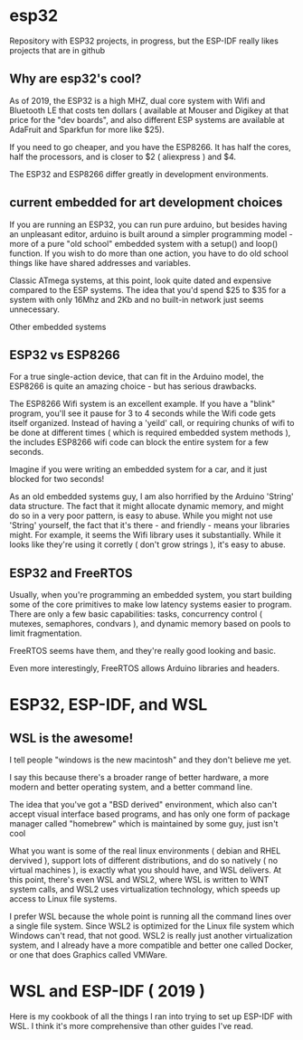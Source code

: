 # esp32
Repository with ESP32 projects, in progress, but the ESP-IDF really likes projects that are in 
github

## Why are esp32's cool?

As of 2019, the ESP32 is a high MHZ, dual core system with Wifi and Bluetooth LE that costs
ten dollars ( available at Mouser and Digikey at that price for the "dev boards", and also
different ESP systems are available at AdaFruit and Sparkfun for more like $25).

If you need to go cheaper, and you have the ESP8266. It has half the cores, half the processors,
and is closer to $2 ( aliexpress ) and $4.

The ESP32 and ESP8266 differ greatly in development environments.

## current embedded for art development choices

If you are running an ESP32, you can run pure arduino, but besides having an unpleasant
editor, arduino is built around a simpler programming model - more of a pure "old school"
embedded system with a setup() and loop() function. If you wish to do more than one 
action, you have to do old school things like have shared addresses and variables.

Classic ATmega systems, at this point, look quite dated and expensive compared to 
the ESP systems. The idea that you'd spend $25 to $35 for a system with only 16Mhz and 2Kb
and no built-in network just seems unnecessary.

Other embedded systems

## ESP32 vs ESP8266

For a true single-action device, that can fit in the Arduino model, the ESP8266 is quite
an amazing choice - but has serious drawbacks.

The ESP8266 Wifi system is an excellent example. If you have a "blink" program, you'll see it pause
for 3 to 4 seconds while the Wifi code gets itself organized. Instead of having a 'yeild' call,
or requiring chunks of wifi to be done at different times ( which is required embedded system methods ),
the includes ESP8266 wifi code can block the entire system for a few seconds.

Imagine if you were writing an embedded system for a car, and it just blocked for two seconds!

As an old embedded systems guy, I am also horrified by the Arduino 'String' data structure.
The fact that it might allocate dynamic memory, and might do so in a very poor pattern, is 
easy to abuse. While you might not use 'String' yourself, the fact that it's there - and friendly - 
means your libraries might. For example, it seems the Wifi library uses it substantially. While
it looks like they're using it corretly ( don't grow strings ), it's easy to abuse.

## ESP32 and FreeRTOS

Usually, when you're programming an embedded system, you start building some of the core primitives to
make low latency systems easier to program. There are only a few basic capabilities: tasks,
concurrency control ( mutexes, semaphores, condvars ), and dynamic memory based on pools
to limit fragmentation.

FreeRTOS seems have them, and they're really good looking and basic.

Even more interestingly, FreeRTOS allows Arduino libraries and headers.

# ESP32, ESP-IDF, and WSL

## WSL is the awesome!

I tell people "windows is the new macintosh" and they don't believe me yet.

I say this because there's a broader range of better hardware, a more modern and better
operating system, and a better command line.

The idea that you've got a "BSD derived" environment, which also can't accept visual interface
based programs, and has only one form of package manager called "homebrew" which is maintained by some
guy, just isn't cool

What you want is some of the real linux environments ( debian and RHEL dervived ), support lots of
different distributions, and do so natively ( no virtual machines ), is exactly what you should have,
and WSL delivers. At this point, there's even WSL and WSL2, where WSL is written to WNT system calls,
and WSL2 uses virtualization technology, which speeds up access to Linux file systems.

I prefer WSL because the whole point is running all the command lines over a single file system.
Since WSL2 is optimized for the Linux file system which Windows can't read, that not good.
WSL2 is really just another virtualization system, and I already have a more compatible and better
one called Docker, or one that does Graphics called VMWare.

# WSL and ESP-IDF ( 2019 )

Here is my cookbook of all the things I ran into trying to set up ESP-IDF with WSL. I think it's more
comprehensive than other guides I've read.

 
